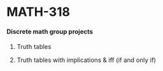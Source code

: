 # MATH-318
#### Discrete math group projects

1. Truth tables

2. Truth tables with implications & iff (if and only if)
